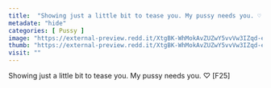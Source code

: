 ```yaml
---
title:  "Showing just a little bit to tease you. My pussy needs you. ♡ [F25]"
metadate: "hide"
categories: [ Pussy ]
image: "https://external-preview.redd.it/XtgBK-WhMokAvZUZwY5vvVw3IZqd-eQf2As6HqIA3tI.jpg?auto=webp&s=2f57661659db9d92c9bcdb0b2d2af7b7c29c3ad9"
thumb: "https://external-preview.redd.it/XtgBK-WhMokAvZUZwY5vvVw3IZqd-eQf2As6HqIA3tI.jpg?width=1080&crop=smart&auto=webp&s=d07120de0ed34cff3781b01542b08b271c1edd84"
visit: ""
---
```

Showing just a little bit to tease you. My pussy needs you. ♡ [F25]
